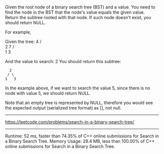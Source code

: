 Given the root node of a binary search tree (BST) and a value. You need to find the node in the BST that the node's value equals the given value. Return the subtree rooted with that node. If such node doesn't exist, you should return NULL.

For example, 

Given the tree:
        4
       / \
      2   7
     / \
    1   3

And the value to search: 2
You should return this subtree:

      2     
     / \   
    1   3
In the example above, if we want to search the value 5, since there is no node with value 5, we should return NULL.

Note that an empty tree is represented by NULL, therefore you would see the expected output (serialized tree format) as [], not null.

---
https://leetcode.com/problems/search-in-a-binary-search-tree/

---
Runtime: 52 ms, faster than 74.35% of C++ online submissions for Search in a Binary Search Tree.
Memory Usage: 28.4 MB, less than 100.00% of C++ online submissions for Search in a Binary Search Tree.